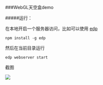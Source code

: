 ###WebGL天空盒demo

#####运行：

在本地开启一个服务器访问，比如可以使用 [edp](http://ecomfe.github.io/edp/)

```npm install -g edp```

然后在当前目录运行

```edp webserver start```

截图

<img src="./img/skybox.png" style="max-width: 500px">
